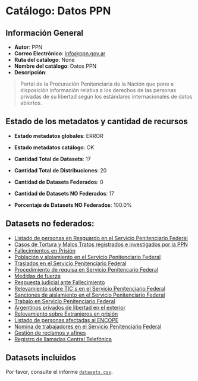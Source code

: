 
# Catálogo: Datos PPN

## Información General

- **Autor**: PPN
- **Correo Electrónico**: info@ppn.gov.ar
- **Ruta del catálogo**: None
- **Nombre del catálogo**: Datos PPN
- **Descripción**:

> Portal de la Procuración Penitenciaria de la Nación que pone a disposición información relativa a los derechos de las personas privadas de su libertad según los estándares internacionales de datos abiertos.

## Estado de los metadatos y cantidad de recursos

- **Estado metadatos globales**: ERROR
- **Estado metadatos catálogo**: OK
- **Cantidad Total de Datasets**: 17
- **Cantidad Total de Distribuciones**: 20

- **Cantidad de Datasets Federados**: 0
- **Cantidad de Datasets NO Federados**: 17
- **Porcentaje de Datasets NO Federados**: 100.0%

## Datasets no federados:

- [Listado de personas en Resguardo en el Servicio Penitenciario Federal](www.ppn.gov.ar)
- [Casos de Tortura y Malos Tratos registrados e investigados por la PPN](www.ppn.gov.ar)
- [Fallecimientos en Prisión](www.ppn.gov.ar)
- [Población y alojamiento en el Servicio Penitenciario Federal](http://181.209.63.46/dataset/base-de-datos-de-poblacion-y-alojamiento-en-el-spf)
- [Traslados en el Servicio Penitenciario Federal](https://www.ppn.gov.ar)
- [Procedimiento de requisa en Servicio Penitencario Federal](www.ppn.gov.ar)
- [Medidas de fuerza](www.ppn.gov.ar)
- [Respuesta judicial ante Fallecimiento](www.ppn.gov.ar)
- [Relevamiento sobre TIC´s en el Servicio Penitenciario Federal](www.ppn.gov.ar)
- [Sanciones de aislamiento en el Servicio Penitenciario Federal](www.ppn.gov.ar)
- [Trabajo en Servicio Penitenciario Federal](www.ppn.gov.ar)
- [Argentinos privados de libertad en el exterior](www.ppn.gov.ar)
- [Relevamiento sobre Extranjeros en prisión](www.ppn.gov.ar)
- [Listado de personas afectadas al ENCOPE](www.ppn.gov.ar)
- [Nomina de trabajadores en el Servicio Penitenciario Federal](www.ppn.gov.ar)
- [Gestión de reclamos y afines](http://181.209.63.46/dataset/gestion-de-reclamos-y-afines)
- [Registro de llamadas Central Telefónica](http://181.209.63.46/dataset/registro-de-llamadas-central-telefonica)

## Datasets incluidos

Por favor, consulte el informe [`datasets.csv`](datasets.csv).
